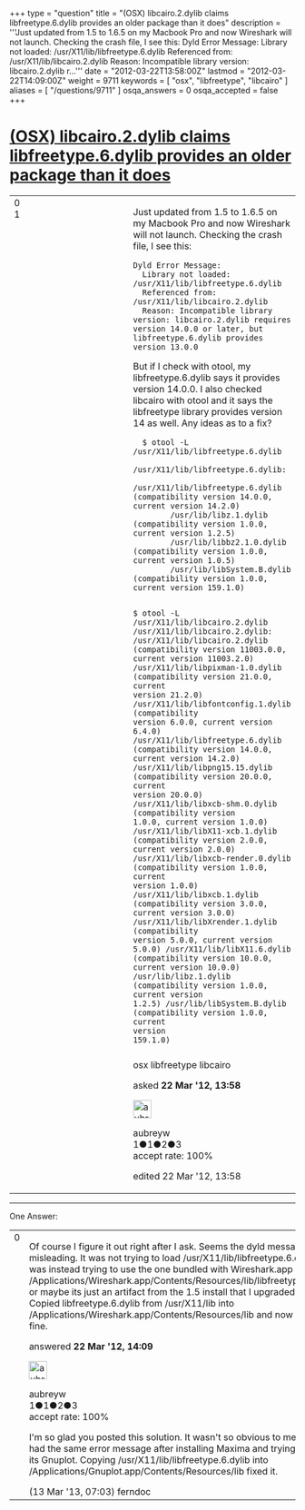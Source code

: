 +++
type = "question"
title = "(OSX) libcairo.2.dylib claims libfreetype.6.dylib provides an older package than it does"
description = '''Just updated from 1.5 to 1.6.5 on my Macbook Pro and now Wireshark will not launch. Checking the crash file, I see this: Dyld Error Message:  Library not loaded: /usr/X11/lib/libfreetype.6.dylib  Referenced from: /usr/X11/lib/libcairo.2.dylib  Reason: Incompatible library version: libcairo.2.dylib r...'''
date = "2012-03-22T13:58:00Z"
lastmod = "2012-03-22T14:09:00Z"
weight = 9711
keywords = [ "osx", "libfreetype", "libcairo" ]
aliases = [ "/questions/9711" ]
osqa_answers = 0
osqa_accepted = false
+++

<div class="headNormal">

# [(OSX) libcairo.2.dylib claims libfreetype.6.dylib provides an older package than it does](/questions/9711/osx-libcairo2dylib-claims-libfreetype6dylib-provides-an-older-package-than-it-does)

</div>

<div id="main-body">

<div id="askform">

<table id="question-table" style="width:100%;"><colgroup><col style="width: 50%" /><col style="width: 50%" /></colgroup><tbody><tr class="odd"><td style="width: 30px; vertical-align: top"><div class="vote-buttons"><div id="post-9711-score" class="post-score" title="current number of votes">0</div><div id="favorite-count" class="favorite-count">1</div></div></td><td><div id="item-right"><div class="question-body"><p>Just updated from 1.5 to 1.6.5 on my Macbook Pro and now Wireshark will not launch. Checking the crash file, I see this:</p><pre><code>Dyld Error Message:
  Library not loaded: /usr/X11/lib/libfreetype.6.dylib
  Referenced from: /usr/X11/lib/libcairo.2.dylib
  Reason: Incompatible library version: libcairo.2.dylib requires version 14.0.0 or later, but libfreetype.6.dylib provides version 13.0.0</code></pre><p>But if I check with otool, my libfreetype.6.dylib says it provides version 14.0.0. I also checked libcairo with otool and it says the libfreetype library provides version 14 as well. Any ideas as to a fix?</p><pre><code>  $ otool -L /usr/X11/lib/libfreetype.6.dylib
    /usr/X11/lib/libfreetype.6.dylib:
        /usr/X11/lib/libfreetype.6.dylib (compatibility version 14.0.0, current version 14.2.0)
        /usr/lib/libz.1.dylib (compatibility version 1.0.0, current version 1.2.5)
        /usr/lib/libbz2.1.0.dylib (compatibility version 1.0.0, current version 1.0.5)
        /usr/lib/libSystem.B.dylib (compatibility version 1.0.0, current version 159.1.0)

$ otool -L /usr/X11/lib/libcairo.2.dylib
    /usr/X11/lib/libcairo.2.dylib:
        /usr/X11/lib/libcairo.2.dylib (compatibility version 11003.0.0, current version 11003.2.0)
        /usr/X11/lib/libpixman-1.0.dylib (compatibility version 21.0.0, current version 21.2.0)
        /usr/X11/lib/libfontconfig.1.dylib (compatibility version 6.0.0, current version 6.4.0)
        /usr/X11/lib/libfreetype.6.dylib (compatibility version 14.0.0, current version 14.2.0)
        /usr/X11/lib/libpng15.15.dylib (compatibility version 20.0.0, current version 20.0.0)
        /usr/X11/lib/libxcb-shm.0.dylib (compatibility version 1.0.0, current version 1.0.0)
        /usr/X11/lib/libX11-xcb.1.dylib (compatibility version 2.0.0, current version 2.0.0)
        /usr/X11/lib/libxcb-render.0.dylib (compatibility version 1.0.0, current version 1.0.0)
        /usr/X11/lib/libxcb.1.dylib (compatibility version 3.0.0, current version 3.0.0)
        /usr/X11/lib/libXrender.1.dylib (compatibility version 5.0.0, current version 5.0.0)
        /usr/X11/lib/libX11.6.dylib (compatibility version 10.0.0, current version 10.0.0)
        /usr/lib/libz.1.dylib (compatibility version 1.0.0, current version 1.2.5)
        /usr/lib/libSystem.B.dylib (compatibility version 1.0.0, current version 159.1.0)</code></pre></div><div id="question-tags" class="tags-container tags">osx libfreetype libcairo</div><div id="question-controls" class="post-controls"></div><div class="post-update-info-container"><div class="post-update-info post-update-info-user"><p>asked <strong>22 Mar '12, 13:58</strong></p><img src="https://secure.gravatar.com/avatar/3f72c57f8a11b72028e39d8cfe61b6e3?s=32&amp;d=identicon&amp;r=g" class="gravatar" width="32" height="32" alt="aubreyw&#39;s gravatar image" /><p>aubreyw<br />
<span class="score" title="1 reputation points">1</span><span title="1 badges"><span class="badge1">●</span><span class="badgecount">1</span></span><span title="2 badges"><span class="silver">●</span><span class="badgecount">2</span></span><span title="3 badges"><span class="bronze">●</span><span class="badgecount">3</span></span><br />
<span class="accept_rate" title="Rate of the user&#39;s accepted answers">accept rate:</span> <span title="aubreyw has one accepted answer">100%</span></p></div><div class="post-update-info post-update-info-edited"><p>edited 22 Mar '12, 13:58</p></div></div><div id="comments-container-9711" class="comments-container"></div><div id="comment-tools-9711" class="comment-tools"></div><div class="clear"></div><div id="comment-9711-form-container" class="comment-form-container"></div><div class="clear"></div></div></td></tr></tbody></table>

------------------------------------------------------------------------

<div class="tabBar">

<span id="sort-top"></span>

<div class="headQuestions">

One Answer:

</div>

</div>

<span id="9712"></span>

<div id="answer-container-9712" class="answer accepted-answer answered-by-owner">

<table style="width:100%;"><colgroup><col style="width: 50%" /><col style="width: 50%" /></colgroup><tbody><tr class="odd"><td style="width: 30px; vertical-align: top"><div class="vote-buttons"><div id="post-9712-score" class="post-score" title="current number of votes">0</div></div></td><td><div class="item-right"><div class="answer-body"><p>Of course I figure it out right after I ask. Seems the dyld message was misleading. It was not trying to load /usr/X11/lib/libfreetype.6.dylib it was instead trying to use the one bundled with Wireshark.app - /Applications/Wireshark.app/Contents/Resources/lib/libfreetype.6.dylib or maybe its just an artifact from the 1.5 install that I upgraded from. Copied libfreetype.6.dylib from /usr/X11/lib into /Applications/Wireshark.app/Contents/Resources/lib and now it works fine.</p></div><div class="answer-controls post-controls"></div><div class="post-update-info-container"><div class="post-update-info post-update-info-user"><p>answered <strong>22 Mar '12, 14:09</strong></p><img src="https://secure.gravatar.com/avatar/3f72c57f8a11b72028e39d8cfe61b6e3?s=32&amp;d=identicon&amp;r=g" class="gravatar" width="32" height="32" alt="aubreyw&#39;s gravatar image" /><p>aubreyw<br />
<span class="score" title="1 reputation points">1</span><span title="1 badges"><span class="badge1">●</span><span class="badgecount">1</span></span><span title="2 badges"><span class="silver">●</span><span class="badgecount">2</span></span><span title="3 badges"><span class="bronze">●</span><span class="badgecount">3</span></span><br />
<span class="accept_rate" title="Rate of the user&#39;s accepted answers">accept rate:</span> <span title="aubreyw has one accepted answer">100%</span></p></div></div><div id="comments-container-9712" class="comments-container"><span id="19448"></span><div id="comment-19448" class="comment"><div id="post-19448-score" class="comment-score"></div><div class="comment-text"><p>I'm so glad you posted this solution. It wasn't so obvious to me. I just had the same error message after installing Maxima and trying to use its Gnuplot. Copying /usr/X11/lib/libfreetype.6.dylib into /Applications/Gnuplot.app/Contents/Resources/lib fixed it.</p></div><div id="comment-19448-info" class="comment-info"><span class="comment-age">(13 Mar '13, 07:03)</span> ferndoc</div></div></div><div id="comment-tools-9712" class="comment-tools"></div><div class="clear"></div><div id="comment-9712-form-container" class="comment-form-container"></div><div class="clear"></div></div></td></tr></tbody></table>

</div>

<div class="paginator-container-left">

</div>

</div>

</div>

